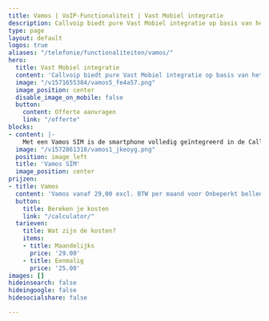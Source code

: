```yaml
---
title: Vamos | VoIP-Functionaliteit | Vast Mobiel integratie
description: Callvoip biedt pure Vast Mobiel integratie op basis van het netwerk van T-Mobile
type: page
layout: default
logos: true
aliases: "/telefonie/functionaliteiten/vamos/"
hero:
  title: Vast Mobiel integratie
  content: 'Callvoip biedt pure Vast Mobiel integratie op basis van het netwerk van T-Mobile: het snelste mobiele netwerk van Nederland. Wij noemen dit Vamos.<br><br>Met Vamos wordt een smartphone onderdeel van de Callvoip centrale. Hiermee bel je zonder app, dus met de native dialer. De smartphone biedt hiermee eigenlijk dezelfde mogelijkheden als een IP toestel. Met de Vamos app bepaal je welk nummer moet worden meegezonden: vast, mobiel of geen nummer en kun je gesprekken doorverbinden.<br><br>Wij zeggen: Vamos!'
  image: "/v1571655384/vamos5_fe4a57.png"
  image_position: center
  disable_image_on_mobile: false
  button:
    content: Offerte aanvragen
    link: "/offerte"
blocks:
- content: |-
    Met een Vamos SIM is de smartphone volledig geïntegreerd in de Callvoip telefooncentrale.<br>- abonnementskosten zijn hoger dan bij Qaller Plus <br> - databundel vanaf 0 t/m 10GB maar niet onbeperkt <br> + alle mogelijkheden van Qaller Plus <br> + bellen via de native dialer <br> + onbeperkt bellen binnen EU is inbegrepen   <br><br><a href="https://www.callvoip.nl/ondersteuning/vast-mobiel/vast-mobiel-handleiding/" class="button">Hoe werkt het?</a>
  image: "/v1572861318/vamos1_jkeoyg.png"
  position: image_left
  title: 'Vamos SIM'
  image_position: center
prijzen:
- title: Vamos
  content: 'Vamos vanaf 29,00 excl. BTW per maand voor Onbeperkt bellen EU + 0GB data'
  button:
    title: Bereken je kosten
    link: "/calculator/"
  tarieven:
    title: Wat zijn de kosten?
    items:
    - title: Maandelijks
      price: '29.00'
    - title: Eenmalig
      price: '25.00'
images: []
hideinsearch: false
hideingoogle: false
hidesocialshare: false

---
```

